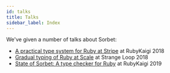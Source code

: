 ```yaml
---
id: talks
title: Talks
sidebar_label: Index
---
```


We've given a number of talks about Sorbet:

- [A practical type system for Ruby at Stripe](community/talks/ruby-kaigi-2018.md) at
  RubyKaigi 2018
- [Gradual typing of Ruby at Scale](community/talks/strange-loop-2018.md) at Strange Loop
  2018
- [State of Sorbet: A type checker for Ruby](community/talks/ruby-kaigi-2019.md) at
  RubyKaigi 2019

